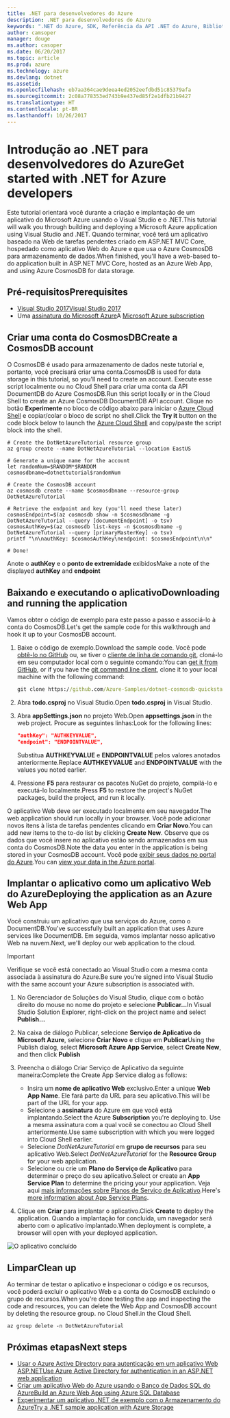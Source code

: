 ```yaml
---
title: .NET para desenvolvedores do Azure
description: .NET para desenvolvedores do Azure
keywords: ".NET do Azure, SDK, Referência da API .NET do Azure, Biblioteca de classes .NET do Azure"
author: camsoper
manager: douge
ms.author: casoper
ms.date: 06/20/2017
ms.topic: article
ms.prod: azure
ms.technology: azure
ms.devlang: dotnet
ms.assetid: 
ms.openlocfilehash: eb7aa364cae9deea4ed2052eefdbd51c85379afa
ms.sourcegitcommit: 2c08a778353ed743b9e437ed85f2e1dfb21b9427
ms.translationtype: HT
ms.contentlocale: pt-BR
ms.lasthandoff: 10/26/2017
---
```

# <a name="get-started-with-net-for-azure-developers"></a><span data-ttu-id="8cc60-104">Introdução ao .NET para desenvolvedores do Azure</span><span class="sxs-lookup"><span data-stu-id="8cc60-104">Get started with .NET for Azure developers</span></span>

<span data-ttu-id="8cc60-105">Este tutorial orientará você durante a criação e implantação de um aplicativo do Microsoft Azure usando o Visual Studio e o .NET.</span><span class="sxs-lookup"><span data-stu-id="8cc60-105">This tutorial will walk you through building and deploying a Microsoft Azure application using Visual Studio and .NET.</span></span>  <span data-ttu-id="8cc60-106">Quando terminar, você terá um aplicativo baseado na Web de tarefas pendentes criado em ASP.NET MVC Core, hospedado como aplicativo Web do Azure e que usa o Azure CosmosDB para armazenamento de dados.</span><span class="sxs-lookup"><span data-stu-id="8cc60-106">When finished, you'll have a web-based to-do application built in ASP.NET MVC Core, hosted as an Azure Web App, and using Azure CosmosDB for data storage.</span></span>

## <a name="prerequisites"></a><span data-ttu-id="8cc60-107">Pré-requisitos</span><span class="sxs-lookup"><span data-stu-id="8cc60-107">Prerequisites</span></span>

* [<span data-ttu-id="8cc60-108">Visual Studio 2017</span><span class="sxs-lookup"><span data-stu-id="8cc60-108">Visual Studio 2017</span></span>](https://www.visualstudio.com/downloads/)
* <span data-ttu-id="8cc60-109">Uma [assinatura do Microsoft Azure](https://azure.microsoft.com/free/)</span><span class="sxs-lookup"><span data-stu-id="8cc60-109">A [Microsoft Azure subscription](https://azure.microsoft.com/free/)</span></span>

## <a name="create-a-cosmosdb-account"></a><span data-ttu-id="8cc60-110">Criar uma conta do CosmosDB</span><span class="sxs-lookup"><span data-stu-id="8cc60-110">Create a CosmosDB account</span></span>

<span data-ttu-id="8cc60-111">O CosmosDB é usado para armazenamento de dados neste tutorial e, portanto, você precisará criar uma conta.</span><span class="sxs-lookup"><span data-stu-id="8cc60-111">CosmosDB is used for data storage in this tutorial, so you'll need to create an account.</span></span>  <span data-ttu-id="8cc60-112">Execute esse script localmente ou no Cloud Shell para criar uma conta da API DocumentDB do Azure CosmosDB.</span><span class="sxs-lookup"><span data-stu-id="8cc60-112">Run this script locally or in the Cloud Shell to create an Azure CosmosDB DocumentDB API account.</span></span>  <span data-ttu-id="8cc60-113">Clique no botão **Experimente** no bloco de código abaixo para iniciar o [Azure Cloud Shell](/azure/cloud-shell/) e copiar/colar o bloco de script no shell.</span><span class="sxs-lookup"><span data-stu-id="8cc60-113">Click the **Try it** button on the code block below to launch the [Azure Cloud Shell](/azure/cloud-shell/) and copy/paste the script block into the shell.</span></span>

```azurecli-interactive
# Create the DotNetAzureTutorial resource group
az group create --name DotNetAzureTutorial --location EastUS

# Generate a unique name for the account
let randomNum=$RANDOM*$RANDOM
cosmosdbname=dotnettutorial$randomNum

# Create the CosmosDB account
az cosmosdb create --name $cosmosdbname --resource-group DotNetAzureTutorial

# Retrieve the endpoint and key (you'll need these later)
cosmosEndpoint=$(az cosmosdb show -n $cosmosdbname -g DotNetAzureTutorial --query [documentEndpoint] -o tsv)
cosmosAuthKey=$(az cosmosdb list-keys -n $cosmosdbname -g DotNetAzureTutorial --query [primaryMasterKey] -o tsv)
printf "\n\nauthKey: $cosmosAuthKey\nendpoint: $cosmosEndpoint\n\n"

# Done!

```

<span data-ttu-id="8cc60-114">Anote o **authKey** e o **ponto de extremidade** exibidos</span><span class="sxs-lookup"><span data-stu-id="8cc60-114">Make a note of the displayed **authKey** and **endpoint**</span></span> 

## <a name="downloading-and-running-the-application"></a><span data-ttu-id="8cc60-115">Baixando e executando o aplicativo</span><span class="sxs-lookup"><span data-stu-id="8cc60-115">Downloading and running the application</span></span>

<span data-ttu-id="8cc60-116">Vamos obter o código de exemplo para este passo a passo e associá-lo à conta do CosmosDB.</span><span class="sxs-lookup"><span data-stu-id="8cc60-116">Let's get the sample code for this walkthrough and hook it up to your CosmosDB account.</span></span>

1. <span data-ttu-id="8cc60-117">Baixe o código de exemplo.</span><span class="sxs-lookup"><span data-stu-id="8cc60-117">Download the sample code.</span></span>  <span data-ttu-id="8cc60-118">Você pode [obtê-lo no GitHub](https://github.com/Azure-Samples/dotnet-cosmosdb-quickstart/) ou, se tiver o [cliente de linha de comando git](https://git-scm.com/), cloná-lo em seu computador local com o seguinte comando:</span><span class="sxs-lookup"><span data-stu-id="8cc60-118">You can [get it from GitHub](https://github.com/Azure-Samples/dotnet-cosmosdb-quickstart/), or if you have the [git command line client](https://git-scm.com/), clone it to your local machine with the following command:</span></span>

    ```cmd
    git clone https://github.com/Azure-Samples/dotnet-cosmosdb-quickstart
    ```

2. <span data-ttu-id="8cc60-119">Abra **todo.csproj** no Visual Studio.</span><span class="sxs-lookup"><span data-stu-id="8cc60-119">Open **todo.csproj** in Visual Studio.</span></span>

3. <span data-ttu-id="8cc60-120">Abra **appSettings.json** no projeto Web.</span><span class="sxs-lookup"><span data-stu-id="8cc60-120">Open **appsettings.json** in the web project.</span></span>  <span data-ttu-id="8cc60-121">Procure as seguintes linhas:</span><span class="sxs-lookup"><span data-stu-id="8cc60-121">Look for the following lines:</span></span>

    ```json
    "authKey": "AUTHKEYVALUE",
    "endpoint": "ENDPOINTVALUE",
    ```
    <span data-ttu-id="8cc60-122">Substitua **AUTHKEYVALUE** e **ENDPOINTVALUE** pelos valores anotados anteriormente.</span><span class="sxs-lookup"><span data-stu-id="8cc60-122">Replace **AUTHKEYVALUE** and **ENDPOINTVALUE** with the values you noted earlier.</span></span>

4. <span data-ttu-id="8cc60-123">Pressione **F5** para restaurar os pacotes NuGet do projeto, compilá-lo e executá-lo localmente.</span><span class="sxs-lookup"><span data-stu-id="8cc60-123">Press **F5** to restore the project's NuGet packages, build the project, and run it locally.</span></span>

<span data-ttu-id="8cc60-124">O aplicativo Web deve ser executado localmente em seu navegador.</span><span class="sxs-lookup"><span data-stu-id="8cc60-124">The web application should run locally in your browser.</span></span>  <span data-ttu-id="8cc60-125">Você pode adicionar novos itens à lista de tarefas pendentes clicando em **Criar Novo**.</span><span class="sxs-lookup"><span data-stu-id="8cc60-125">You can add new items to the to-do list by clicking **Create New**.</span></span>  <span data-ttu-id="8cc60-126">Observe que os dados que você insere no aplicativo estão sendo armazenados em sua conta do CosmosDB.</span><span class="sxs-lookup"><span data-stu-id="8cc60-126">Note the data you enter in the application is being stored in your CosmosDB account.</span></span>  <span data-ttu-id="8cc60-127">Você pode [exibir seus dados no portal do Azure](/azure/documentdb/documentdb-view-json-document-explorer).</span><span class="sxs-lookup"><span data-stu-id="8cc60-127">You can [view your data in the Azure portal](/azure/documentdb/documentdb-view-json-document-explorer).</span></span>

## <a name="deploying-the-application-as-an-azure-web-app"></a><span data-ttu-id="8cc60-128">Implantar o aplicativo como um aplicativo Web do Azure</span><span class="sxs-lookup"><span data-stu-id="8cc60-128">Deploying the application as an Azure Web App</span></span>

<span data-ttu-id="8cc60-129">Você construiu um aplicativo que usa serviços do Azure, como o DocumentDB.</span><span class="sxs-lookup"><span data-stu-id="8cc60-129">You've successfully built an application that uses Azure services like DocumentDB.</span></span>  <span data-ttu-id="8cc60-130">Em seguida, vamos implantar nosso aplicativo Web na nuvem.</span><span class="sxs-lookup"><span data-stu-id="8cc60-130">Next, we'll deploy our web application to the cloud.</span></span>

> [!IMPORTANT]
> <span data-ttu-id="8cc60-131">Verifique se você está conectado ao Visual Studio com a mesma conta associada à assinatura do Azure.</span><span class="sxs-lookup"><span data-stu-id="8cc60-131">Be sure you're signed into Visual Studio with the same account your Azure subscription is associated with.</span></span>

1. <span data-ttu-id="8cc60-132">No Gerenciador de Soluções do Visual Studio, clique com o botão direito do mouse no nome do projeto e selecione **Publicar...**</span><span class="sxs-lookup"><span data-stu-id="8cc60-132">In Visual Studio Solution Explorer, right-click on the project name and select **Publish...**</span></span>

2. <span data-ttu-id="8cc60-133">Na caixa de diálogo Publicar, selecione **Serviço de Aplicativo do Microsoft Azure**, selecione **Criar Novo** e clique em **Publicar**</span><span class="sxs-lookup"><span data-stu-id="8cc60-133">Using the Publish dialog, select **Microsoft Azure App Service**, select **Create New**, and then click **Publish**</span></span>

3. <span data-ttu-id="8cc60-134">Preencha o diálogo Criar Serviço de Aplicativo da seguinte maneira:</span><span class="sxs-lookup"><span data-stu-id="8cc60-134">Complete the Create App Service dialog as follows:</span></span>

    * <span data-ttu-id="8cc60-135">Insira um **nome de aplicativo Web** exclusivo.</span><span class="sxs-lookup"><span data-stu-id="8cc60-135">Enter a unique **Web App Name**.</span></span>  <span data-ttu-id="8cc60-136">Ele fará parte da URL para seu aplicativo.</span><span class="sxs-lookup"><span data-stu-id="8cc60-136">This will be part of the URL for your app.</span></span>
    * <span data-ttu-id="8cc60-137">Selecione a **assinatura** do Azure em que você está implantando.</span><span class="sxs-lookup"><span data-stu-id="8cc60-137">Select the Azure **Subscription** you're deploying to.</span></span>  <span data-ttu-id="8cc60-138">Use a mesma assinatura com a qual você se conectou ao Cloud Shell anteriormente.</span><span class="sxs-lookup"><span data-stu-id="8cc60-138">Use same subscription with which you were logged into Cloud Shell earlier.</span></span>
    * <span data-ttu-id="8cc60-139">Selecione *DotNetAzureTutorial* em **grupo de recursos** para seu aplicativo Web.</span><span class="sxs-lookup"><span data-stu-id="8cc60-139">Select *DotNetAzureTutorial* for the **Resource Group** for your web application.</span></span>
    * <span data-ttu-id="8cc60-140">Selecione ou crie um **Plano do Serviço de Aplicativo** para determinar o preço do seu aplicativo.</span><span class="sxs-lookup"><span data-stu-id="8cc60-140">Select or create an **App Service Plan** to determine the pricing your your application.</span></span>  <span data-ttu-id="8cc60-141">Veja aqui [mais informações sobre Planos de Serviço de Aplicativo](/azure/app-service/azure-web-sites-web-hosting-plans-in-depth-overview).</span><span class="sxs-lookup"><span data-stu-id="8cc60-141">Here's [more information about App Service Plans](/azure/app-service/azure-web-sites-web-hosting-plans-in-depth-overview).</span></span>

4. <span data-ttu-id="8cc60-142">Clique em **Criar** para implantar o aplicativo.</span><span class="sxs-lookup"><span data-stu-id="8cc60-142">Click **Create** to deploy the application.</span></span>  <span data-ttu-id="8cc60-143">Quando a implantação for concluída, um navegador será aberto com o aplicativo implantado.</span><span class="sxs-lookup"><span data-stu-id="8cc60-143">When deployment is complete, a browser will open with your deployed application.</span></span>

![O aplicativo concluído](./media/dotnet-quickstart/todo.png)

## <a name="clean-up"></a><span data-ttu-id="8cc60-145">Limpar</span><span class="sxs-lookup"><span data-stu-id="8cc60-145">Clean up</span></span>

<span data-ttu-id="8cc60-146">Ao terminar de testar o aplicativo e inspecionar o código e os recursos, você poderá excluir o aplicativo Web e a conta do CosmosDB excluindo o grupo de recursos.</span><span class="sxs-lookup"><span data-stu-id="8cc60-146">When you're done testing the app and inspecting the code and resources, you can delete the Web App and CosmosDB account by deleting the resource group.</span></span> <span data-ttu-id="8cc60-147">no Cloud Shell.</span><span class="sxs-lookup"><span data-stu-id="8cc60-147">in the Cloud Shell.</span></span>

```azurecli-interactive
az group delete -n DotNetAzureTutorial
```

## <a name="next-steps"></a><span data-ttu-id="8cc60-148">Próximas etapas</span><span class="sxs-lookup"><span data-stu-id="8cc60-148">Next steps</span></span>

* [<span data-ttu-id="8cc60-149">Usar o Azure Active Directory para autenticação em um aplicativo Web ASP.NET</span><span class="sxs-lookup"><span data-stu-id="8cc60-149">Use Azure Active Directory for authentication in an ASP.NET web application</span></span>](/azure/active-directory/develop/active-directory-devquickstarts-webapp-dotnet)
* [<span data-ttu-id="8cc60-150">Criar um aplicativo Web do Azure usando o Banco de Dados SQL do Azure</span><span class="sxs-lookup"><span data-stu-id="8cc60-150">Build an Azure Web App using Azure SQL Database</span></span>](/azure/app-service-web/web-sites-dotnet-get-started)
* [<span data-ttu-id="8cc60-151">Experimentar um aplicativo .NET de exemplo com o Armazenamento do Azure</span><span class="sxs-lookup"><span data-stu-id="8cc60-151">Try a .NET sample application with Azure Storage</span></span>](/azure/storage/storage-samples-dotnet)


